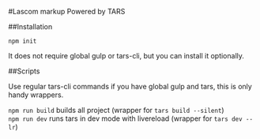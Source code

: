 #Lascom markup
Powered by TARS

##Installation

`npm init`

It does not require global gulp or tars-cli, but you can install it optionally.

##Scripts

Use regular tars-cli commands if you have global gulp and tars, this is only handy wrappers.

`npm run build` builds all project (wrapper for `tars build --silent`)   
`npm run dev` runs tars in dev mode with livereload (wrapper for `tars dev --lr`)     
